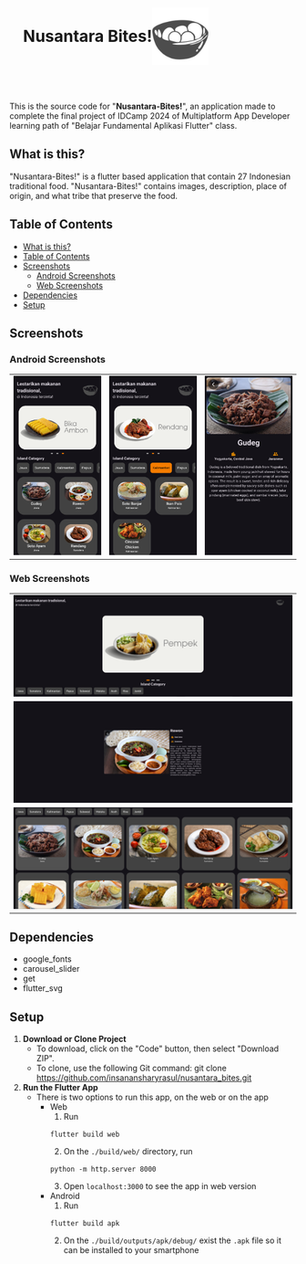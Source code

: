 <div id="user-content-toc">
  <ul align="center">
    <summary style="display: flex;">
      <h1 style="display:flex; align-items: center">Nusantara Bites!
        <img src="assets/nusantara_bites.svg" style="margin-left: 15; height: 100px">
      </h1>
    </summary>
  </ul>
</div>
<br>

This is the source code for "**Nusantara-Bites!**", an application made to complete the final project of IDCamp 2024 of Multiplatform App Developer learning path of "Belajar Fundamental Aplikasi Flutter" class.

## What is this?

"Nusantara-Bites!" is a flutter based application that contain 27 Indonesian traditional food. "Nusantara-Bites!" contains images, description, place of origin, and what tribe that preserve the food.

## Table of Contents
- [What is this?](#what-is-this)
- [Table of Contents](#table-of-contents)
- [Screenshots](#screenshots)
  - [Android Screenshots](#android-screenshots)
  - [Web Screenshots](#web-screenshots)
- [Dependencies](#dependencies)
- [Setup](#setup)

## Screenshots
### Android Screenshots
<table>
    <tbody>
        <tr>
            <td><img src="screenshots/ss1.png"></td>
            <td><img src="screenshots/ss2.png"></td>
            <td><img src="screenshots/ss3.png"></td>
        </tr>
    </tbody>
</table>

### Web Screenshots
<table>
    <tbody>
        <tr>
            <td><img src="screenshots/web1.png"></td>
        </tr>
        <tr>
            <td><img src="screenshots/web2.png"></td>
        </tr>
        <tr>
            <td><img src="screenshots/web3.png"></td>
        </tr>
    </tbody>
</table>

## Dependencies

- google_fonts
- carousel_slider
- get
- flutter_svg

## Setup

1. **Download or Clone Project**
   - To download, click on the "Code" button, then select "Download ZIP".
   - To clone, use the following Git command: git clone https://github.com/insanansharyrasul/nusantara_bites.git
2. **Run the Flutter App**
    - There is two options to run this app, on the web or on the app
        - Web
            1. Run 
          ```
          flutter build web
          ```
            2. On the `./build/web/` directory, run 
            ```
            python -m http.server 8000
            ```
            3. Open `localhost:3000` to see the app in web version
        - Android
            1. Run 
          ```
          flutter build apk
          ```
            2. On the `./build/outputs/apk/debug/` exist the `.apk` file so it can be installed to your smartphone
